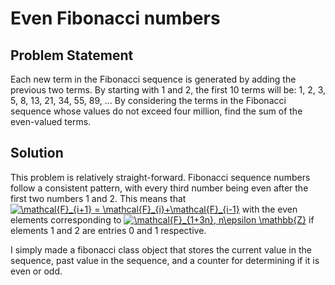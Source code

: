 # Even Fibonacci numbers

## Problem Statement
Each new term in the Fibonacci sequence is generated by adding the previous two terms. By starting with 1 and 2, the first 10 terms will be:
1, 2, 3, 5, 8, 13, 21, 34, 55, 89, ...
By considering the terms in the Fibonacci sequence whose values do not exceed four million, find the sum of the even-valued terms.

## Solution
This problem is relatively straight-forward. Fibonacci sequence numbers follow a consistent pattern, with every third number being even after the first two numbers 1 and 2. This means that <a href="https://www.codecogs.com/eqnedit.php?latex=\mathcal{F}_{i&plus;1}&space;=&space;\mathcal{F}_{i}&plus;\mathcal{F}_{i-1}" target="_blank"><img src="https://latex.codecogs.com/gif.latex?\mathcal{F}_{i&plus;1}&space;=&space;\mathcal{F}_{i}&plus;\mathcal{F}_{i-1}" title="\mathcal{F}_{i+1} = \mathcal{F}_{i}+\mathcal{F}_{i-1}" /></a> with the even elements corresponding to <a href="https://www.codecogs.com/eqnedit.php?latex=\mathcal{F}_{1&plus;3n},&space;n\epsilon&space;\mathbb{Z}" target="_blank"><img src="https://latex.codecogs.com/gif.latex?\mathcal{F}_{1&plus;3n},&space;n\epsilon&space;\mathbb{Z}" title="\mathcal{F}_{1+3n}, n\epsilon \mathbb{Z}" /></a> if elements 1 and 2 are entries 0 and 1 respective.

I simply made a fibonacci class object that stores the current value in the sequence, past value in the sequence, and a counter for determining if it is even or odd.